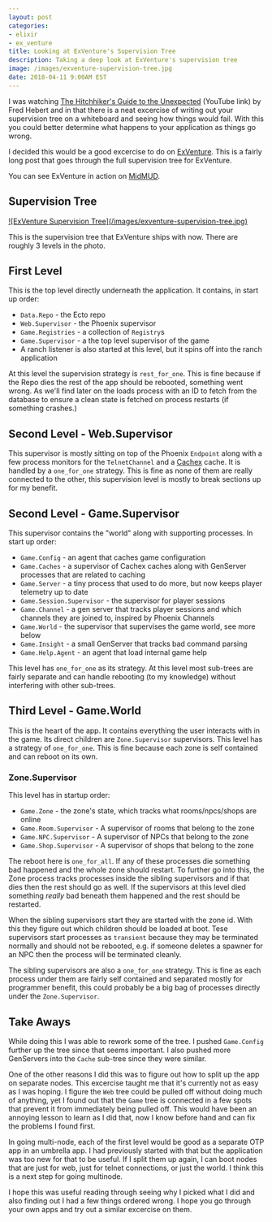 ```yaml
---
layout: post
categories:
- elixir
- ex_venture
title: Looking at ExVenture's Supervision Tree
description: Taking a deep look at ExVenture's supervision tree
image: /images/exventure-supervision-tree.jpg
date: 2018-04-11 9:00AM EST
---
```


I was watching [The Hitchhiker's Guide to the Unexpected][elixir-youtube] (YouTube link) by Fred Hebert and in that there is a neat excercise of writing out your supervision tree on a whiteboard and seeing how things would fail. With this you could better determine what happens to your application as things go wrong.

I decided this would be a good excercise to do on [ExVenture][exventure-github]. This is a fairly long post that goes through the full supervision tree for ExVenture.

You can see ExVenture in action on [MidMUD][midmud].

## Supervision Tree

<a href="/images/exventure-supervision-tree.jpg" target="_blank">
![ExVenture Supervision Tree](/images/exventure-supervision-tree.jpg)
</a>

This is the supervision tree that ExVenture ships with now. There are roughly 3 levels in the photo.

## First Level

This is the top level directly underneath the application. It contains, in start up order:

- `Data.Repo` - the Ecto repo
- `Web.Supervisor` - the Phoenix supervisor
- `Game.Registries` - a collection of `Registry`s
- `Game.Supervisor` - a the top level supervisor of the game
- A ranch listener is also started at this level, but it spins off into the ranch application

At this level the supervision strategy is `rest_for_one`. This is fine because if the Repo dies the rest of the app should be rebooted, something went wrong. As we'll find later on the loads process with an ID to fetch from the database to ensure a clean state is fetched on process restarts (if something crashes.)

## Second Level - Web.Supervisor

This supervisor is mostly sitting on top of the Phoenix `Endpoint` along with a few process monitors for the `TelnetChannel` and a [Cachex][cachex] cache. It is handled by a `one_for_one` strategy. This is fine as none of them are really connected to the other, this supervision level is mostly to break sections up for my benefit.

## Second Level - Game.Supervisor

This supervisor contains the "world" along with supporting processes. In start up order:

- `Game.Config` - an agent that caches game configuration
- `Game.Caches` - a supervisor of Cachex caches along with GenServer processes that are related to caching
- `Game.Server` - a tiny process that used to do more, but now keeps player telemetry up to date
- `Game.Session.Supervisor` - the supervisor for player sessions
- `Game.Channel` - a gen server that tracks player sessions and which channels they are joined to, inspired by Phoenix Channels
- `Game.World` - the supervisor that supervises the game world, see more below
- `Game.Insight` - a small GenServer that tracks bad command parsing
- `Game.Help.Agent` - an agent that load internal game help

This level has `one_for_one` as its strategy. At this level most sub-trees are fairly separate and can handle rebooting (to my knowledge) without interfering with other sub-trees.

## Third Level - Game.World

This is the heart of the app. It contains everything the user interacts with in the game. Its direct children are `Zone.Supervisor` supervisors. This level has a strategy of `one_for_one`. This is fine because each zone is self contained and can reboot on its own.

### Zone.Supervisor

This level has in startup order:

- `Game.Zone` - the zone's state, which tracks what rooms/npcs/shops are online
- `Game.Room.Supervisor` - A supervisor of rooms that belong to the zone
- `Game.NPC.Supervisor` - A supervisor of NPCs that belong to the zone
- `Game.Shop.Supervisor` - A supervisor of shops that belong to the zone

The reboot here is `one_for_all`. If any of these processes die something bad happened and the whole zone should restart. To further go into this, the Zone process tracks processes inside the sibling supervisors and if that dies then the rest should go as well. If the supervisors at this level died something _really_ bad beneath them happened and the rest should be restarted.

When the sibling supervisors start they are started with the zone id. With this they figure out which children should be loaded at boot. Tese supervisors start processes as `transient` because they may be terminated normally and should not be rebooted, e.g. if someone deletes a spawner for an NPC then the process will be terminated cleanly.

The sibling supervisors are also a `one_for_one` strategy. This is fine as each process under them are fairly self contained and separated mostly for programmer benefit, this could probably be a big bag of processes directly under the `Zone.Supervisor`.

## Take Aways

While doing this I was able to rework some of the tree. I pushed `Game.Config` further up the tree since that seems important. I also pushed more GenServers into the `Cache` sub-tree since they were similar.

One of the other reasons I did this was to figure out how to split up the app on separate nodes. This excercise taught me that it's currently not as easy as I was hoping. I figure the `Web` tree could be pulled off without doing much of anything, yet I found out that the `Game` tree is connected in a few spots that prevent it from immediately being pulled off. This would have been an annoying lesson to learn as I did that, now I know before hand and can fix the problems I found first.

In going multi-node, each of the first level would be good as a separate OTP app in an umbrella app. I had previously started with that but the application was too new for that to be useful. If I split them up again, I can boot nodes that are just for web, just for telnet connections, or just the world. I think this is a next step for going multinode.

I hope this was useful reading through seeing why I picked what I did and also finding out I had a few things ordered wrong. I hope you go through your own apps and try out a similar excercise on them.

[elixir-youtube]: https://www.youtube.com/watch?v=W0BR_tWZChQ
[exventure-github]: https://github.com/oestrich/ex_venture
[midmud]: https://midmud.com
[cachex]: https://github.com/whitfin/cachex
